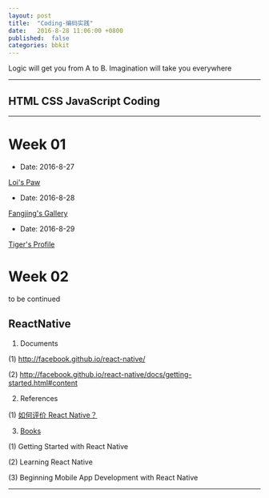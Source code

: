 ```yaml
---
layout: post
title:  "Coding-编码实践"
date:   2016-8-28 11:06:00 +0800
published:  false
categories: bbkit
---
```



Logic will get you from A to B. Imagination will take you everywhere

---

## HTML CSS JavaScript Coding

---

# Week 01

- Date: 2016-8-27

[Loi's Paw](http://codepen.io/superloi/full/ZOgZKk/)

- Date: 2016-8-28

[Fangjing's Gallery](http://codepen.io/superloi/full/pbrdgZ/)

- Date: 2016-8-29

[Tiger's Profile](http://codepen.io/superloi/full/RRXjwO)



# Week 02

 to be continued 


## ReactNative

1. Documents

(1) http://facebook.github.io/react-native/

(2) http://facebook.github.io/react-native/docs/getting-started.html#content

2. References

(1) [如何评价 React Native？](https://www.zhihu.com/question/27852694)

3. [Books](http://www.salttiger.com/?s=React+Native)

(1) Getting Started with React Native

(2) Learning React Native

(3) Beginning Mobile App Development with React Native

---




